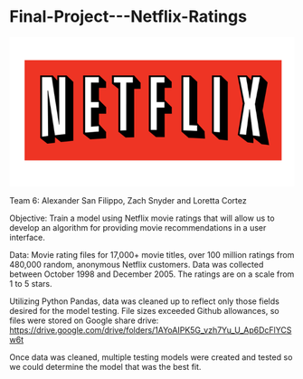 # Final-Project---Netflix-Ratings
![netflix-logo-png-hd-7.jpg](Images/netflix-logo-png-hd-7.jpg)

Team 6:  Alexander San Filippo, Zach Snyder and Loretta Cortez

Objective:  Train a model using Netflix movie ratings that will allow us to develop an algorithm for providing movie recommendations in a user interface.

Data:  Movie rating files for 17,000+ movie titles, over 100 million ratings from 480,000 random, anonymous Netflix customers.  Data was collected between 
October 1998 and December 2005. The ratings are on a scale from 1 to 5 stars.  

Utilizing Python Pandas, data was cleaned up to reflect only those fields desired for the model testing. File sizes exceeded Github allowances, so files were
stored on Google share drive:  https://drive.google.com/drive/folders/1AYoAIPK5G_vzh7Yu_U_Ap6DcFlYCSw6t

Once data was cleaned, multiple testing models were created and tested so we could determine the model that was the best fit. 



